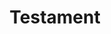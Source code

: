 ---
ep: 117
title: "Testament"
imglink: "https://live.staticflickr.com/65535/51010493862_01f278c7b3_o.jpg"
thumbnail: "https://live.staticflickr.com/65535/51010493862_fee505303f_q.jpg"
alt: >
    Several pieces of text surrounded by tight swirls, like a storm cloud, takes up the top two-thirds of the page. The pieces of text read: &quot;how the hell did I end up having to save the world?&quot;,  &quot;Good luck John. I do hope you win, but I also hope it hurts.&quot;, &quot;Okay.&quot;, &quot;Can everyone please make it back home?&quot;, &quot;You owe me one, Gerry.&quot;, and &quot;Timothy Stoker, August 4th, 2017. Statement ends.&quot; Below this cloud is another piece of text, surrounded by blank space which just reads: &quot;I&#x27;m making a decision. I trust them.&quot;
name: "Alph"
---